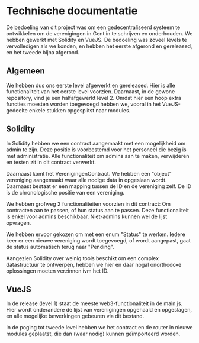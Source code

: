 # Technische documentatie

De bedoeling van dit project was om een gedecentraliseerd systeem te ontwikkelen om de verenigingen in Gent in te schrijven en onderhouden. We hebben gewerkt met Solidity en VueJS. De bedoeling was zoveel levels te vervolledigen als we konden, en hebben het eerste afgerond en gereleased, en het tweede bijna afgerond.

## Algemeen
We hebben dus ons eerste level afgewerkt en gereleased. Hier is alle functionaliteit van het eerste level voorzien. Daarnaast, in de gewone repository, vind je een halfafgewerkt level 2. Omdat hier een hoop extra functies moesten worden toegevoegd hebben we, vooral in het VueJS-gedeelte enkele stukken opgesplitst naar modules.

## Solidity

In Solidity hebben we een contract aangemaakt met een mogelijkheid om admin te zijn. Deze positie is voorbestemd voor het personeel die bezig is met administratie. Alle functionaliteit om admins aan te maken, verwijderen en testen zit in dit contract verwerkt.

Daarnaast komt het VerenigingenContract. We hebben een "object" vereniging aangemaakt waar alle nodige data in opgeslaan wordt. Daarnaast bestaat er een mapping tussen de ID en de vereniging zelf. De ID is de chronologische positie van een vereniging.

We hebben grofweg 2 functionaliteiten voorzien in dit contract: Om contracten aan te passen, of hun status aan te passen. Deze functionaliteit is enkel voor admins beschikbaar. Niet-admins kunnen wel de lijst opvragen.

We hebben ervoor gekozen om met een enum "Status" te werken. Iedere keer er een nieuwe vereniging wordt toegevoegd, of wordt aangepast, gaat de status automatisch terug naar "Pending".

Aangezien Solidity over weinig tools beschikt om een complex datastructuur te ontwerpen, hebben we hier en daar nogal onorthodoxe oplossingen moeten verzinnen ivm het ID.

## VueJS

In de release (level 1) staat de meeste web3-functionaliteit in de main.js. Hier wordt onderandere de lijst van verenigingen opgehaald en opgeslagen, en alle mogelijke bewerkingen gebeuren via dit bestand.

In de poging tot tweede level hebben we het contract en de router in nieuwe modules geplaatst, die dan (waar nodig) kunnen geïmporteerd worden.
